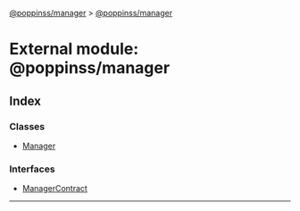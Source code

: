 [@poppinss/manager](../README.md) > [@poppinss/manager](../modules/_poppinss_manager.md)

# External module: @poppinss/manager

## Index

### Classes

* [Manager](../classes/_poppinss_manager.manager.md)

### Interfaces

* [ManagerContract](../interfaces/_poppinss_manager.managercontract.md)

---

